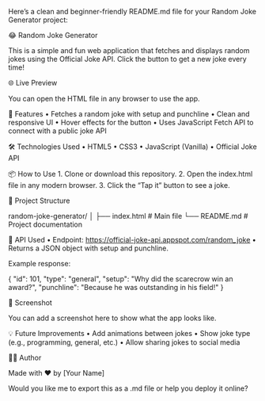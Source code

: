 Here’s a clean and beginner-friendly README.md file for your Random Joke Generator project:

😂 Random Joke Generator

This is a simple and fun web application that fetches and displays random jokes using the Official Joke API. Click the button to get a new joke every time!

🌐 Live Preview

You can open the HTML file in any browser to use the app.

🚀 Features
	•	Fetches a random joke with setup and punchline
	•	Clean and responsive UI
	•	Hover effects for the button
	•	Uses JavaScript Fetch API to connect with a public joke API

🛠️ Technologies Used
	•	HTML5
	•	CSS3
	•	JavaScript (Vanilla)
	•	Official Joke API

📦 How to Use
	1.	Clone or download this repository.
	2.	Open the index.html file in any modern browser.
	3.	Click the “Tap it” button to see a joke.

📁 Project Structure

random-joke-generator/
│
├── index.html         # Main file
└── README.md          # Project documentation

🎯 API Used
	•	Endpoint: https://official-joke-api.appspot.com/random_joke
	•	Returns a JSON object with setup and punchline.

Example response:

{
  "id": 101,
  "type": "general",
  "setup": "Why did the scarecrow win an award?",
  "punchline": "Because he was outstanding in his field!"
}

📸 Screenshot

You can add a screenshot here to show what the app looks like.

💡 Future Improvements
	•	Add animations between jokes
	•	Show joke type (e.g., programming, general, etc.)
	•	Allow sharing jokes to social media

🧑‍💻 Author

Made with ❤️ by [Your Name]

Would you like me to export this as a .md file or help you deploy it online?
